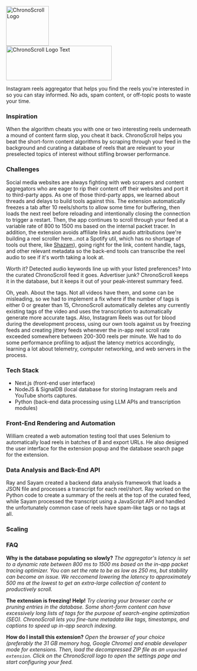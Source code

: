 
<img width="116" height="108" alt="ChronoScroll Logo" src="https://github.com/user-attachments/assets/ebe5daec-cbb1-4871-8278-fc01f22c24fa" />
<br>
<img width="287" height="94" alt="ChronoScroll Logo Text" src="https://github.com/user-attachments/assets/375d133e-d8bf-4fb4-962d-c2d4b7214aeb" />

Instagram reels aggregator that helps you find the reels you're interested in so you can stay informed. No ads, spam content, or off-topic posts to waste your time.

### Inspiration
When the algorithm cheats you with one or two interesting reels underneath a mound of content farm slop, you cheat it back. ChronoScroll helps you beat the short-form content algorithms by scraping through your feed in the background and curating a database of reels that are relevant to your preselected topics of interest without stifling browser performance.

### Challenges
Social media websites are always fighting with web scrapers and content aggregators who are eager to rip their content off their websites and port it to third-party apps. As one of those third-party apps, we learned about threads and delays to build tools against this. The extension automatically freezes a tab after 10 reels/shorts to allow some time for buffering, then loads the next reel before reloading and intentionally closing the connection to trigger a restart. Then, the app continues to scroll through your feed at a variable rate of 800 to 1500 ms based on the internal packet tracer. In addition, the extension avoids affiliate links and audio attributions (we're building a reel scroller here...not a Spotify util, which has no shortage of tools out there, like [Shazam](https://www.shazam.com/)), going right for the link, content handle, tags, and other relevant metadata so the back-end tools can transcribe the reel audio to see if it's worth taking a look at.

Worth it? Detected audio keywords line up with your listed preferences? Into the curated ChronoScroll feed it goes. Advertiser junk? ChronoScroll keeps it in the database, but it keeps it out of your peak-interest summary feed.

Oh, yeah. About the tags. Not all videos have them, and some can be misleading, so we had to implement a fix where if the number of tags is either 0 or greater than 15, ChronoScroll automatically deletes any currently existing tags of the video and uses the transcription to automatically generate more accurate tags. Also, Instagram Reels was out for blood during the development process, using our own tools against us by freezing feeds and creating jittery feeds whenever the in-app reel scroll rate exceeded somewhere between 200-300 reels per minute. We had to do some performance profiling to adjust the latency metrics accordingly, learning a lot about telemetry, computer networking, and web servers in the process.

### Tech Stack
- Next.js (front-end user interface)
- NodeJS & SignalDB (local database for storing Instagram reels and YouTube shorts captures.
- Python (back-end data processing using LLM APIs and transcription modules)

### Front-End Rendering and Automation
William created a web automation testing tool that uses Selenium to automatically load reels in batches of 8 and export URLs. He also designed the user interface for the extension popup and the database search page for the extension.

### Data Analysis and Back-End API
Ray and Sayam created a backend data analysis framework that loads a JSON file and processes a transcript for each reel/short. Ray worked on the Python code to create a summary of the reels at the top of the curated feed, while Sayam processed the transcript using a JavaScript API and handled the unfortunately common case of reels have spam-like tags or no tags at all.

### Scaling

### FAQ
**Why is the database populating so slowly?**
_The aggregator's latency is set to a dynamic rate between 800 ms to 1500 ms based on the in-app packet tracing optimizer. You can set the rate to be as low as 250 ms, but stability can become an issue. We reccomend lowering the latency to approximately 500 ms at the lowest to get an extra-large collection of content to productively scroll._

**The extension is freezing! Help!**
_Try clearing your browser cache or pruning entries in the database. Some short-form content can have excessively long lists of tags for the purpose of search-engine optimization (SEO). ChronoScroll lets you fine-tune metadata like tags, timestamps, and captions to speed up in-app search indexing._

**How do I install this extension?**
_Open the browser of your choice (preferably the 31 GB memory hog, Google Chrome) and enable developer mode for extensions. Then, load the decompressed ZIP file as an `unpacked extension`. Click on the ChronoScroll logo to open the settings page and start configuring your feed._
